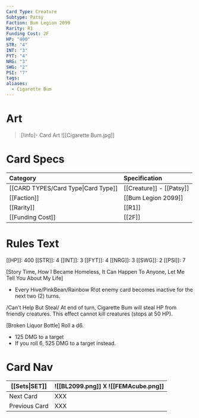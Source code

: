 ```yaml
---
Card Type: Creature
Subtype: Patsy
Faction: Bum Legion 2099
Rarity: R1
Funding Cost: 2F
HP: "400"
STR: "4"
INT: "3"
FYT: "4"
NRG: "3"
SWG: "2"
PSI: "7"
tags: 
aliases:
  - Cigarette Bum
---
```

# Art

> [!info]- Card Art
> ![[Cigarette Bum.jpg]]

# Card Specs

| Category | Specification| 
| :--- | :--- |
| [[CARD TYPES/Card Type\|Card Type]] | [[Creature]] - [[Patsy]] |  
| [[Faction]] | [[Bum Legion 2099]] |  
| [[Rarity]] | [[R1]] |  
| [[Funding Cost]] | [[2F]] |  

# Rules Text  

[[HP]]: 400 [[STR]]: 4 [[INT]]: 3 [[FYT]]: 4 [[NRG]]: 3 [[SWG]]: 2 [[PSI]]: 7  

[Story Time, How I Became Homeless, It Can Happen To Anyone, Let Me Tell You About My Life] 
- Every Hive/PinkBean/Rainbow R!ot enemy card becomes inactive for the next two (2) turns.
  
/Can't Help But Steal/ 
At end of turn, Cigarette Bum will steal HP from friendly creatures. 
This effect cannot kill creatures (stops at 50 HP).
  
[Broken Liquor Bottle] 
Roll a d6.
- 125 DMG to a target
- If you roll 6, 525 DMG to a target instead.

# Card Nav

| [[Sets\|SET]] |  ![[BL2099.png]] 𐌢 ![[FEMAcube.png]] |
| --- | --- |
| Next Card | XXX |
| Previous Card | XXX |

